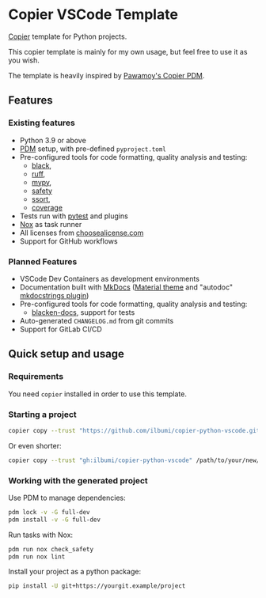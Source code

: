 # Copier VSCode Template

[Copier](https://github.com/copier-org/copier) template
for Python projects.

This copier template is mainly for my own usage, but feel free to use it as you wish.

The template is heavily inspired by [Pawamoy's Copier PDM](https://github.com/pawamoy/copier-pdm/tree/main).

## Features

### Existing features

- Python 3.9 or above
- [PDM](https://github.com/pdm-project/pdm) setup, with pre-defined `pyproject.toml`
- Pre-configured tools for code formatting, quality analysis and testing:
  - [black](https://github.com/psf/black),
  - [ruff](https://github.com/charliermarsh/ruff),
  - [mypy](https://github.com/python/mypy),
  - [safety](https://github.com/pyupio/safety)
  - [ssort](https://github.com/bwhmather/ssort),
  - [coverage](https://github.com/nedbat/coveragepy)
- Tests run with [pytest](https://github.com/pytest-dev/pytest) and plugins
- [Nox](https://github.com/wntrblm/nox) as task runner
- All licenses from [choosealicense.com](https://choosealicense.com/appendix/)
- Support for GitHub workflows

### Planned Features

- VSCode Dev Containers as development environments
- Documentation built with [MkDocs](https://github.com/mkdocs/mkdocs)
  ([Material theme](https://github.com/squidfunk/mkdocs-material)
  and "autodoc" [mkdocstrings plugin](https://github.com/mkdocstrings/mkdocstrings))
- Pre-configured tools for code formatting, quality analysis and testing:
  - [blacken-docs](https://github.com/adamchainz/blacken-docs), support for tests
- Auto-generated `CHANGELOG.md` from git commits
- Support for GitLab CI/CD

## Quick setup and usage

### Requirements

You need `copier` installed in order to use this template.

### Starting a project

```bash
copier copy --trust "https://github.com/ilbumi/copier-python-vscode.git" /path/to/your/new/project
```

Or even shorter:

```bash
copier copy --trust "gh:ilbumi/copier-python-vscode" /path/to/your/new/project
```

### Working with the generated project

Use PDM to manage dependencies:

```bash
pdm lock -v -G full-dev
pdm install -v -G full-dev
```

Run tasks with Nox:

```bash
pdm run nox check_safety
pdm run nox lint
```

Install your project as a python package:

```bash
pip install -U git+https://yourgit.example/project
```
